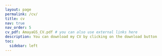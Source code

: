 ```yaml
---
layout: page
permalink: /cv/
title: cv
nav: true
nav_order: 5
cv_pdf: AmayaGS_CV.pdf # you can also use external links here
description: You can download my CV by clicking on the download button.
toc:
  sidebar: left
---
```

